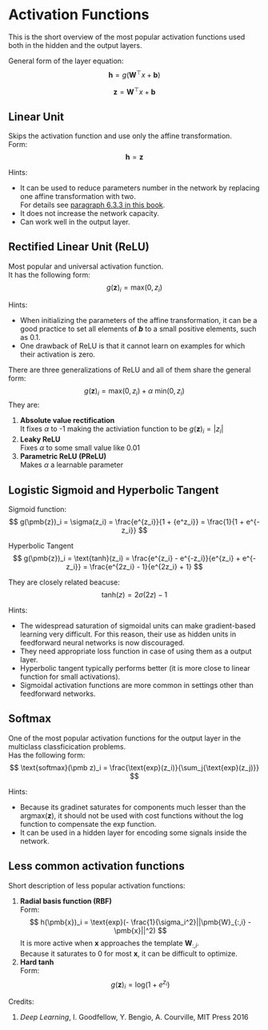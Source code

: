 # Activation Functions
This is the short overview of the most popular activation functions used both in the hidden and the output layers.

General form of the layer equation:
$$
\pmb h = g(\pmb{W}^\top x + \pmb b)
$$

$$
\pmb z = \pmb{W}^\top x + \pmb b
$$


## Linear Unit
Skips the activation function and use only the affine transformation.  
Form:
$$
\pmb h =\pmb  z
$$

Hints:
* It can be used to reduce parameters number in the network by replacing one affine transformation with two.  
  For details see [paragraph 6.3.3 in this book](https://www.deeplearningbook.org/contents/mlp.html).
* It does not increase the network capacity.
* Can work well in the output layer.



## Rectified Linear Unit (ReLU)
Most popular and universal activation function.  
It has the following form:
$$
g(\pmb{z})_i = \text{max}(0, z_i) 
$$

Hints:  
* When initializing the parameters of the affine transformation, it can be a good practice to set all elements of **_b_** to a small positive elements, such as 0.1.
* One drawback of ReLU is that it cannot learn on examples for which their activation is zero.



There are three generalizations of ReLU and all of them share the general form:
$$
g(\pmb{z})_i = \text{max}(0, z_i) + \alpha\ \text{min}(0, z_i)
$$
They are:
1. __Absolute value rectification__  
  It fixes $\alpha$ to -1 making the activiation function to be $g(\pmb{z})_i=|z_i|$
2. __Leaky ReLU__  
  Fixes $\alpha$ to some small value like $0.01$
3. __Parametric ReLU (PReLU)__  
  Makes $\alpha$ a learnable parameter


## Logistic Sigmoid and Hyperbolic Tangent
Sigmoid function:
$$ 
g(\pmb{z})_i = \sigma(z_i) = \frac{e^{z_i}}{1 + {e^z_i}} = \frac{1}{1 + e^{-z_i}}
$$


Hyperbolic Tangent
$$ 
g(\pmb{z})_i = \text{tanh}(z_i) = \frac{e^{z_i} - e^{-z_i}}{e^{z_i} + e^{-z_i}} = \frac{e^{2z_i} - 1}{e^{2z_i} + 1}
$$

They are closely related beacuse:
$$
\text{tanh}(z) = 2\sigma(2z) - 1 
$$

Hints:  
* The widespread saturation of sigmoidal units can make gradient-based learning very difficult. For this reason, their use as hidden units in feedforward neural networks is now discouraged.
* They need appropriate loss function in case of using them as a output layer.
* Hyperbolic tangent typically performs better (it is more close to linear function for small activations).
* Sigmoidal activation functions are more common in settings other than feedforward networks.

## Softmax
One of the most popular activation functions for the output layer in the multiclass classficication problems.  
Has the following form:  
$$
\text{softmax}(\pmb z)_i  = \frac{\text{exp}(z_i)}{\sum_j{\text{exp}(z_j)}}
$$

Hints:
* Because its gradinet saturates for components much lesser than the $\text{argmax}(\pmb z)$, it should not be used with cost functions without the $\text{log}$ function to compensate the $\text{exp}$ function.
* It can be used in a hidden layer for encoding some signals inside the network.
 

## Less common activation functions
Short description of less popular activation functions:
1. __Radial basis function (RBF)__  
  Form:
  $$
  h(\pmb{x})_i = \text{exp}(- \frac{1}{\sigma_i^2}||\pmb{W}_{:,i} - \pmb{x}||^2)
  $$
  It is more active when $\pmb{x}$ approaches the template $\pmb{W}_{:,i}$.  
  Because it saturates to 0 for most $\pmb{x}$, it can be difficult to optimize.
1. __Hard tanh__  
  Form:
  $$
  g(\pmb z)_i = \text{log}(1+e^{z_i})
  $$




Credits:
1. _Deep Learning_, I. Goodfellow, Y. Bengio, A. Courville, MIT Press 2016